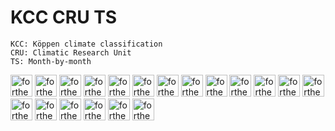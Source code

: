 # KCC CRU TS

```
KCC: Köppen climate classification
CRU: Climatic Research Unit
TS: Month-by-month
```

<a href="https://forthebadge.com"><img src="https://forthebadge.com/images/badges/powered-by-electricity.svg" alt="forthebadge" height="35"/></a>
<a href="https://forthebadge.com"><img src="https://forthebadge.com/images/badges/gluten-free.svg" alt="forthebadge" height="35"/></a>
<a href="https://forthebadge.com"><img src="https://forthebadge.com/images/badges/60-percent-of-the-time-works-every-time.svg" alt="forthebadge" height="35"/></a>
<a href="https://forthebadge.com"><img src="https://forthebadge.com/images/badges/as-seen-on-tv.svg" alt="forthebadge" height="35"/></a>
<a href="https://forthebadge.com"><img src="https://forthebadge.com/images/badges/built-by-neckbeards.svg" alt="forthebadge" height="35"/></a>
<a href="https://forthebadge.com"><img src="https://forthebadge.com/images/badges/built-with-swag.svg" alt="forthebadge" height="35"/></a>
<a href="https://forthebadge.com"><img src="https://forthebadge.com/images/badges/check-it-out.svg" alt="forthebadge" height="35"/></a>
<a href="https://forthebadge.com"><img src="https://forthebadge.com/images/badges/compatibility-pc-load-letter.svg" alt="forthebadge" height="35"/></a>
<a href="https://forthebadge.com"><img src="https://forthebadge.com/images/badges/contains-breadcrumbs.svg" alt="forthebadge" height="35"/></a>
<a href="https://forthebadge.com"><img src="https://forthebadge.com/images/badges/ctrl-c-ctrl-v.svg" alt="forthebadge" height="35"/></a>
<a href="https://forthebadge.com"><img src="https://forthebadge.com/images/badges/designed-in-ms-paint.svg" alt="forthebadge" height="35"/></a>
<a href="https://forthebadge.com"><img src="https://forthebadge.com/images/badges/fixed-bugs.svg" alt="forthebadge" height="35"/></a>
<a href="https://forthebadge.com"><img src="https://forthebadge.com/images/badges/made-with-reason.svg" alt="forthebadge" height="35"/></a>
<a href="https://forthebadge.com"><img src="https://forthebadge.com/images/badges/mom-made-pizza-rolls.svg" alt="forthebadge" height="35"/></a>
<a href="https://forthebadge.com"><img src="https://forthebadge.com/images/badges/no-ragrets.svg" alt="forthebadge" height="35"/></a>
<a href="https://forthebadge.com"><img src="https://forthebadge.com/images/badges/powered-by-overtime.svg" alt="forthebadge" height="35"/></a>
<a href="https://forthebadge.com"><img src="https://forthebadge.com/images/badges/uses-badges.svg" alt="forthebadge" height="35"/></a>
<a href="https://forthebadge.com"><img src="https://forthebadge.com/images/badges/works-on-my-machine.svg" alt="forthebadge" height="35"/></a>
<a href="https://forthebadge.com"><img src="https://forthebadge.com/images/badges/you-didnt-ask-for-this.svg" alt="forthebadge" height="35"/></a>

